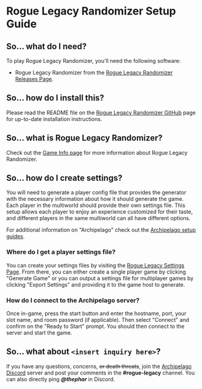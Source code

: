 # Rogue Legacy Randomizer Setup Guide

## So... what do I need?

To play Rogue Legacy Randomizer, you'll need the following software:

- Rogue Legacy Randomizer from the
  [Rogue Legacy Randomizer Releases Page](https://github.com/ThePhar/RogueLegacyRandomizer/releases).

## So... how do I install this?

Please read the README file on the 
[Rogue Legacy Randomizer GitHub](https://github.com/ThePhar/RogueLegacyRandomizer/blob/master/README.md) page for 
up-to-date installation instructions.

## So... what is Rogue Legacy Randomizer?

Check out the [Game Info page](/games/Rogue%20Legacy/info/en) for more information about Rogue Legacy Randomizer.

## So... how do I create settings?

You will need to generate a player config file that provides the generator with the necessary information about how it 
should generate the game. Each player in the multiworld should provide their own settings file. This setup allows each 
player to enjoy an experience customized for their taste, and different players in the same multiworld can all have 
different options.

For additional information on "Archipelago" check out the [Archipelago setup guides](/tutorial/#Archipelago).

### Where do I get a player settings file?

You can create your settings files by visiting the [Rogue Legacy Settings Page](/games/Rogue%20Legacy/player-settings).
From there, you can either create a single player game by clicking "Generate Game" or you can output a settings file for
multiplayer games by clicking "Export Settings" and providing it to the game host to generate.

### How do I connect to the Archipelago server?

Once in-game, press the start button and enter the hostname, port, your slot name, and room password (if applicable).
Then select "Connect" and confirm on the "Ready to Start" prompt. You should then connect to the server and start the
game.

## So... what about `<insert inquiry here>`?

If you have any questions, concerns, ~~or death threats~~, join the [Archipelago Discord](https://discord.gg/8Z65BR2) 
server and post your comments in the **#rogue-legacy** channel. You can also directly ping ***@thephar*** in Discord. 